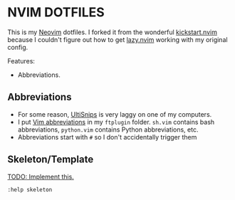 
NVIM DOTFILES
================================================================================

This is my [Neovim](https://neovim.io/) dotfiles. I forked it from the wonderful
[kickstart.nvim](https://github.com/nvim-lua/kickstart.nvim) because I couldn't figure out
how to get [lazy.nvim](https://github.com/folke/lazy.nvim) working with my original config.

Features:

- Abbreviations.

## Abbreviations

- For some reason, [UltiSnips](https://github.com/SirVer/ultisnips) is very laggy on one of my computers.
- I put [Vim abbreviations](https://vim.fandom.com/wiki/Using_abbreviations) in my `ftplugin` folder.
  `sh.vim` contains bash abbreviations, `python.vim` contains Python abbreviations, etc.
- Abbreviations start with `#` so I don't accidentally trigger them

## Skeleton/Template

[TODO: Implement this.](https://vimtricks.com/p/vim-file-templates/)

```
:help skeleton
```


